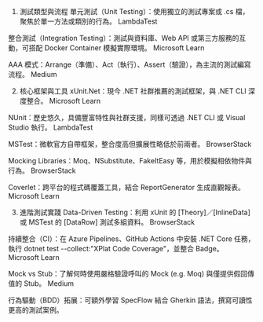 1. 測試類型與流程
單元測試（Unit Testing）：使用獨立的測試專案或 .cs 檔，聚焦於單一方法或類別的行為。 
LambdaTest

整合測試（Integration Testing）：測試與資料庫、Web API 或第三方服務的互動，可搭配 Docker Container 模擬實際環境。 
Microsoft Learn

AAA 模式：Arrange（準備）、Act（執行）、Assert（驗證），為主流的測試編寫流程。 
Medium

2. 核心框架與工具
xUnit.Net：現今 .NET 社群推薦的測試框架，與 .NET CLI 深度整合。 
Microsoft Learn

NUnit：歷史悠久，具備豐富特性與社群支援，同樣可透過 .NET CLI 或 Visual Studio 執行。 
LambdaTest

MSTest：微軟官方自帶框架，整合度高但擴展性略低於前兩者。 
BrowserStack

Mocking Libraries：Moq、NSubstitute、FakeItEasy 等，用於模擬相依物件與行為。 
BrowserStack

Coverlet：跨平台的程式碼覆蓋工具，結合 ReportGenerator 生成直觀報表。 
Microsoft Learn

3. 進階測試實踐
Data-Driven Testing：利用 xUnit 的 [Theory]／[InlineData] 或 MSTest 的 [DataRow] 測試多組資料。 
BrowserStack

持續整合（CI）：在 Azure Pipelines、GitHub Actions 中安裝 .NET Core 任務，執行 dotnet test --collect:"XPlat Code Coverage"，並整合 Badge。 
Microsoft Learn

Mock vs Stub：了解何時使用嚴格驗證呼叫的 Mock (e.g. Moq) 與僅提供假回傳值的 Stub。 
Medium

行為驅動（BDD）拓展：可額外學習 SpecFlow 結合 Gherkin 語法，撰寫可讀性更高的測試案例。